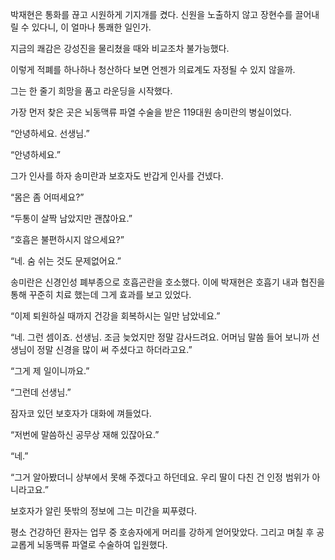 박재현은 통화를 끊고 시원하게 기지개를 켰다. 신원을 노출하지 않고 장현수를 끌어내릴 수 있다니, 이 얼마나 통쾌한 일인가.

지금의 쾌감은 강성진을 물리쳤을 때와 비교조차 불가능했다.

이렇게 적폐를 하나하나 청산하다 보면 언젠가 의료계도 자정될 수 있지 않을까.

그는 한 줄기 희망을 품고 라운딩을 시작했다.

가장 먼저 찾은 곳은 뇌동맥류 파열 수술을 받은 119대원 송미란의 병실이었다.

“안녕하세요. 선생님.”

“안녕하세요.”

그가 인사를 하자 송미란과 보호자도 반갑게 인사를 건넸다.

“몸은 좀 어떠세요?”

“두통이 살짝 남았지만 괜찮아요.”

“호흡은 불편하시지 않으세요?”

“네. 숨 쉬는 것도 문제없어요.”

송미란은 신경인성 폐부종으로 호흡곤란을 호소했다. 이에 박재현은 호흡기 내과 협진을 통해 꾸준히 치료 했는데 그게 효과를 보고 있었다.

“이제 퇴원하실 때까지 건강을 회복하시는 일만 남았네요.”

“네. 그런 셈이죠. 선생님. 조금 늦었지만 정말 감사드려요. 어머님 말씀 들어 보니까 선생님이 정말 신경을 많이 써 주셨다고 하더라고요.”

“그게 제 일이니까요.”

“그런데 선생님.”

잠자코 있던 보호자가 대화에 껴들었다.

“저번에 말씀하신 공무상 재해 있잖아요.”

“네.”

“그거 알아봤더니 상부에서 못해 주겠다고 하던데요. 우리 딸이 다친 건 인정 범위가 아니라고요.”

보호자가 알린 뜻밖의 정보에 그는 미간을 찌푸렸다.

평소 건강하던 환자는 업무 중 호송자에게 머리를 강하게 얻어맞았다. 그리고 며칠 후 공교롭게 뇌동맥류 파열로 수술하여 입원했다.